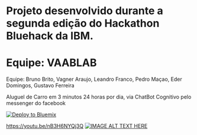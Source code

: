 # Projeto desenvolvido  durante a segunda edição do Hackathon Bluehack da IBM.



# Equipe: VAABLAB

Equipe:
Bruno Brito, 
Vagner Araujo, 
Leandro Franco, 
Pedro Maçao, 
Eder Domingos, 
Gustavo Ferreira


Aluguel de Carro em 3 minutos 24 horas por dia, via ChatBot Cognitivo pelo messenger do facebook
 



[![Deploy to Bluemix](https://bluemix.net/deploy/button.png)](https://bluemix.net/deploy?repository=https://github.com/IBM-Bluemix/nodejs-helloworld)

https://youtu.be/nB3H6NYQj3Q
[![IMAGE ALT TEXT HERE](https://img.youtube.com/vi/nB3H6NYQj3Q/0.jpg)](https://www.youtube.com/watch?v=nB3H6NYQj3Q)
 

 
